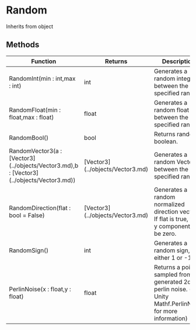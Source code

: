 # Random
Inherits from object
## Methods
<table>
<colgroup><col style="width: 30%"/>
<col style="width: 20%"/>
<col style="width: 50%"/>
</colgroup>
<thead>
<tr>
<th>Function</th>
<th>Returns</th>
<th>Description</th>
</tr>
</thead>
<tbody>
<tr>
<td>RandomInt(min : int,max : int)</td>
<td>int</td>
<td>Generates a random integer between the specified range.</td>
</tr>
<tr>
<td>RandomFloat(min : float,max : float)</td>
<td>float</td>
<td>Generates a random float between the specified range.</td>
</tr>
<tr>
<td>RandomBool()</td>
<td>bool</td>
<td>Returns random boolean.</td>
</tr>
<tr>
<td>RandomVector3(a : [Vector3](../objects/Vector3.md),b : [Vector3](../objects/Vector3.md))</td>
<td>[Vector3](../objects/Vector3.md)</td>
<td>Generates a random Vector3 between the specified ranges.</td>
</tr>
<tr>
<td>RandomDirection(flat : bool = False)</td>
<td>[Vector3](../objects/Vector3.md)</td>
<td>Generates a random normalized direction vector. If flat is true, the y component will be zero.</td>
</tr>
<tr>
<td>RandomSign()</td>
<td>int</td>
<td>Generates a random sign, either 1 or -1.</td>
</tr>
<tr>
<td>PerlinNoise(x : float,y : float)</td>
<td>float</td>
<td>Returns a point sampled from generated 2d perlin noise. (see Unity Mathf.PerlinNoise for more information)</td>
</tr>
</tbody>
</table>
